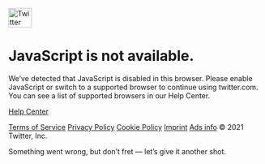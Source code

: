 <img src="https://abs.twimg.com/errors/logo46x38.png" alt="Twitter" srcset="
            https://abs.twimg.com/errors/logo46x38.png    1x,
            https://abs.twimg.com/errors/logo46x38@2x.png 2x
          " width="46" height="38" />

JavaScript is not available.
============================

We’ve detected that JavaScript is disabled in this browser. Please enable JavaScript or switch to a supported browser to continue using twitter.com. You can see a list of supported browsers in our Help Center.

[Help Center](https://help.twitter.com/using-twitter/twitter-supported-browsers)

[Terms of Service](https://twitter.com/tos) [Privacy Policy](https://twitter.com/privacy) [Cookie Policy](https://support.twitter.com/articles/20170514) [Imprint](https://legal.twitter.com/imprint) [Ads info](https://business.twitter.com/en/help/troubleshooting/how-twitter-ads-work.html?ref=web-twc-ao-gbl-adsinfo&utm_source=twc&utm_medium=web&utm_campaign=ao&utm_content=adsinfo) © 2021 Twitter, Inc.

<span class="css-901oao css-16my406">Something went wrong, but don’t fret — let’s give it another shot.</span>  
